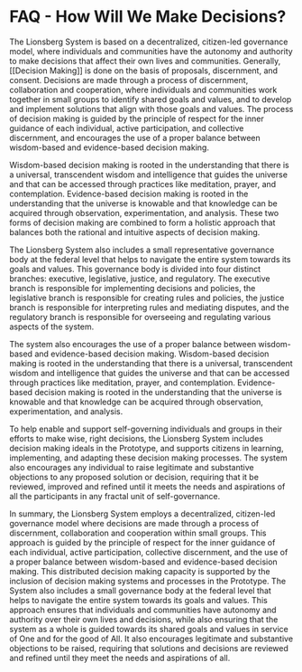 # FAQ - How Will We Make Decisions?

The Lionsberg System is based on a decentralized, citizen-led governance model, where individuals and communities have the autonomy and authority to make decisions that affect their own lives and communities. Generally, [[Decision Making]] is done on the basis of proposals, discernment, and consent. Decisions are made through a process of discernment, collaboration and cooperation, where individuals and communities work together in small groups to identify shared goals and values, and to develop and implement solutions that align with those goals and values. The process of decision making is guided by the principle of respect for the inner guidance of each individual, active participation, and collective discernment, and encourages the use of a proper balance between wisdom-based and evidence-based decision making.

Wisdom-based decision making is rooted in the understanding that there is a universal, transcendent wisdom and intelligence that guides the universe and that can be accessed through practices like meditation, prayer, and contemplation. Evidence-based decision making is rooted in the understanding that the universe is knowable and that knowledge can be acquired through observation, experimentation, and analysis. These two forms of decision making are combined to form a holistic approach that balances both the rational and intuitive aspects of decision making.

The Lionsberg System also includes a small representative governance body at the federal level that helps to navigate the entire system towards its goals and values. This governance body is divided into four distinct branches: executive, legislative, justice, and regulatory. The executive branch is responsible for implementing decisions and policies, the legislative branch is responsible for creating rules and policies, the justice branch is responsible for interpreting rules and mediating disputes, and the regulatory branch is responsible for overseeing and regulating various aspects of the system.

The system also encourages the use of a proper balance between wisdom-based and evidence-based decision making. Wisdom-based decision making is rooted in the understanding that there is a universal, transcendent wisdom and intelligence that guides the universe and that can be accessed through practices like meditation, prayer, and contemplation. Evidence-based decision making is rooted in the understanding that the universe is knowable and that knowledge can be acquired through observation, experimentation, and analysis.

To help enable and support self-governing individuals and groups in their efforts to make wise, right decisions, the Lionsberg System includes decision making ideals in the Prototype, and supports citizens in learning, implementing, and adapting these decision making processes. The system also encourages any individual to raise legitimate and substantive objections to any proposed solution or decision, requiring that it be reviewed, improved and refined until it meets the needs and aspirations of all the participants in any fractal unit of self-governance.

In summary, the Lionsberg System employs a decentralized, citizen-led governance model where decisions are made through a process of discernment, collaboration and cooperation within small groups. This approach is guided by the principle of respect for the inner guidance of each individual, active participation, collective discernment, and the use of a proper balance between wisdom-based and evidence-based decision making. This distributed decision making capacity is supported by the inclusion of decision making systems and processes in the Prototype. The System also includes a small governance body at the federal level that helps to navigate the entire system towards its goals and values. This approach ensures that individuals and communities have autonomy and authority over their own lives and decisions, while also ensuring that the system as a whole is guided towards its shared goals and values in service of One and for the good of All. It also encourages legitimate and substantive objections to be raised, requiring that solutions and decisions are reviewed and refined until they meet the needs and aspirations of all.